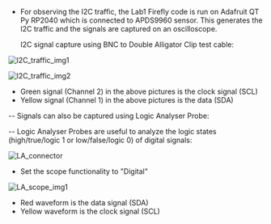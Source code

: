 * For observing the I2C traffic, the Lab1 Firefly code is run on Adafruit QT Py RP2040 which is connected to APDS9960 sensor. This generates the I2C traffic and the signals are captured on an oscilloscope. 

  I2C signal capture using BNC to Double Alligator Clip test cable:

![I2C_traffic_img1](https://user-images.githubusercontent.com/114099174/200092513-9de696f3-642b-4b2b-a301-10b20495ec0b.jpeg)


![I2C_traffic_img2](https://user-images.githubusercontent.com/114099174/200092524-e14e3d75-e7d2-498d-b5a5-5f70e1cd702d.jpeg)

* Green signal (Channel 2) in the above pictures is the clock signal (SCL) 
  </br>
* Yellow signal (Channel 1) in the above pictures is the data (SDA)

-- Signals can also be captured using Logic Analyser Probe:

-- Logic Analyser Probes are useful to analyze the logic states (high/true/logic 1 or low/false/logic 0) of digital signals:

![LA_connector](https://user-images.githubusercontent.com/114099174/200093033-a9a4989e-dfcb-4c34-823f-727e25258352.png)

- Set the scope functionality to "Digital"

![LA_scope_img1](https://user-images.githubusercontent.com/114099174/200097410-ee6de91a-8f28-482c-8b34-fc93fa410f13.jpeg)


* Red waveform is the data signal (SDA)
* Yellow waveform is the clock signal (SCL)
